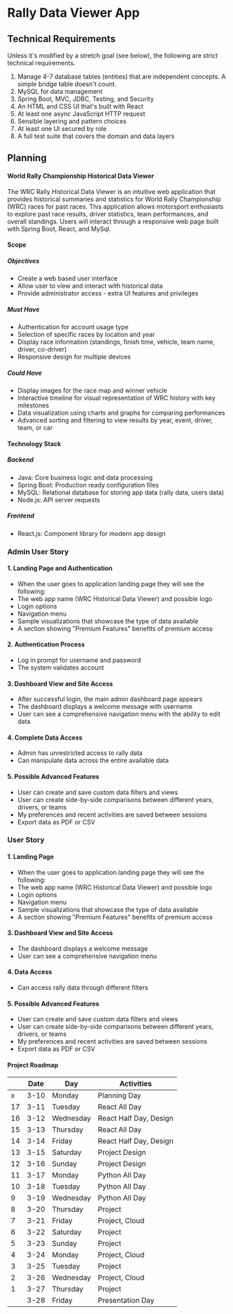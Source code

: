 # Rally Data Viewer App

## Technical Requirements
Unless it's modified by a stretch goal (see below), the following are strict technical
requirements.
1. Manage 4-7 database tables (entities) that are independent concepts. A simple
   bridge table doesn't count.
2. MySQL for data management
3. Spring Boot, MVC, JDBC, Testing, and Security
4. An HTML and CSS UI that's built with React
5. At least one async JavaScript HTTP request
6. Sensible layering and pattern choices
7. At least one UI secured by role
8. A full test suite that covers the domain and data layers


## Planning 

#### World Rally Championship Historical Data Viewer

The WRC Rally Historical Data Viewer is an intuitive web application that provides historical summaries and statistics for World Rally Championship (WRC) races for past races.
This application allows motorsport enthusiasts to explore past race results, driver statistics, team performances, and overall standings. Users will interact through a responsive web page built with Spring Boot, React, and MySql.

#### Scope 

##### Objectives
- Create a web based user interface
- Allow user to view and interact with historical data
- Provide administrator access - extra UI features and privileges

##### Must Have
- Authentication for account usage type
- Selection of specific races by location and year
- Display race information (standings, finish time, vehicle, team name, driver, co-driver)
- Responsive design for multiple devices

##### Could Have
- Display images for the race map and winner vehicle
- Interactive timeline for visual representation of WRC history with key milestones
- Data visualization using charts and graphs for comparing performances
- Advanced sorting and filtering to view results by year, event, driver, team, or car

#### Technology Stack
##### Backend

- Java: Core business logic and data processing
- Spring Boot: Production ready configuration files
- MySQL: Relational database for storing app data (rally data, users data)
- Node.js: API server requests

##### Frontend
- React.js: Component library for modern app design

### Admin User Story

#### 1. Landing Page and Authentication
- When the user goes to application landing page they will see the following:
- The web app name (WRC Historical Data Viewer) and possible logo
- Login options
- Navigation menu
- Sample visualizations that showcase the type of data available
- A section showing "Premium Features" benefits of premium access

#### 2. Authentication Process
- Log in prompt for username and password
- The system validates account

#### 3. Dashboard View and Site Access
- After successful login, the main admin dashboard page appears
- The dashboard displays a welcome message with username
- User can see a comprehensive navigation menu with the ability to edit data

#### 4. Complete Data Access
- Admin has unrestricted access to rally data
- Can manipulate data across the entire available data

#### 5. Possible Advanced Features
- User can create and save custom data filters and views
- User can create side-by-side comparisons between different years, drivers, or teams
- My preferences and recent activities are saved between sessions
- Export data as PDF or CSV

### User Story

#### 1. Landing Page
- When the user goes to application landing page they will see the following:
- The web app name (WRC Historical Data Viewer) and possible logo
- Login options
- Navigation menu
- Sample visualizations that showcase the type of data available
- A section showing "Premium Features" benefits of premium access

#### 3. Dashboard View and Site Access
- The dashboard displays a welcome message
- User can see a comprehensive navigation menu

#### 4. Data Access
-  Can access rally data through different filters

#### 5. Possible Advanced Features
- User can create and save custom data filters and views
- User can create side-by-side comparisons between different years, drivers, or teams
- My preferences and recent activities are saved between sessions
- Export data as PDF or CSV


#### Project Roadmap
|   | Date   | Day       | Activities               |
|---|--------|-----------|--------------------------|
| x | 3-10   | Monday    | Planning Day            |
| 17 | 3-11   | Tuesday   | React All Day           |
| 16 | 3-12   | Wednesday | React Half Day, Design  |
| 15 | 3-13   | Thursday  | React All Day           |
| 14 | 3-14   | Friday    | React Half Day, Design  |
| 13 | 3-15   | Saturday  | Project Design          |
| 12 | 3-16   | Sunday    | Project Design          |
| 11 | 3-17   | Monday    | Python All Day          |
| 10 | 3-18   | Tuesday   | Python All Day          |
| 9 | 3-19   | Wednesday | Python All Day          |
| 8 | 3-20   | Thursday  | Project                 |
| 7 | 3-21   | Friday    | Project, Cloud          |
| 6 | 3-22   | Saturday  | Project                 |
| 5 | 3-23   | Sunday    | Project                 |
| 4 | 3-24   | Monday    | Project, Cloud          |
| 3 | 3-25   | Tuesday   | Project                 |
| 2 | 3-26   | Wednesday | Project, Cloud          |
| 1 | 3-27   | Thursday  | Project                 |
|   | 3-28   | Friday    | Presentation Day        |


